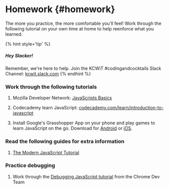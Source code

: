 # Homework {#homework}

The more you practice, the more comfortable you’ll feel!  Work through the following tutorial on your own time at home to help reenforce what you learned. 

{% hint style='tip' %}
##### Hey Slacker!

Remember, we're here to help.
Join the KCWiT #codingandcocktails Slack Channel: [kcwit.slack.com](http://kcwit.slack.com)
{% endhint %}


### Work through the following tutorials

1. Mozilla Developer Network: [JavaScripts Basics](https://developer.mozilla.org/en-US/docs/Learn/Getting_started_with_the_web/JavaScript_basics) 

1. Codecademy learn JavaScript: [codecademy.com/learn/introduction-to-javascript](https://www.codecademy.com/learn/introduction-to-javascript)

1. Install Google's Grasshopper App on your phone and play games to learn JavaScript on the go. Download for [Android](https://play.google.com/store/apps/details?id=com.area120.grasshopper&hl=en_CA) or [iOS](https://itunes.apple.com/ca/app/grasshopper/id579356813?mt=8).


### Read the following guides for extra information

1. [The Modern JavaScript Tutorial](https://javascript.info/)


### Practice debugging

1. Work through the [Debugging JavaScript tutorial](https://developers.google.com/web/tools/chrome-devtools/javascript/) from the Chrome Dev Team

